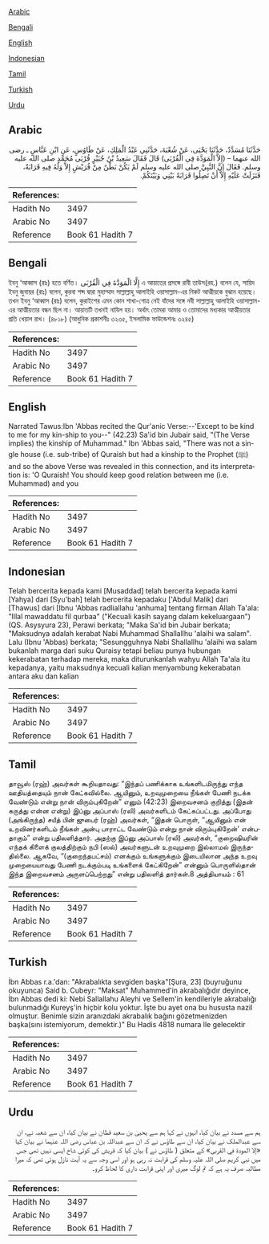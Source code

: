 [Arabic](#arabic)

[Bengali](#bengali)

[English](#english)

[Indonesian](#indonesian)

[Tamil](#tamil)

[Turkish](#turkish)

[Urdu](#urdu)

## Arabic


<div dir="rtl" lang="ar" style={{fontSize:'larger',backgroundColor:'#f8f9fa',padding:20}}>
حَدَّثَنَا مُسَدَّدٌ، حَدَّثَنَا يَحْيَى، عَنْ شُعْبَةَ، حَدَّثَنِي عَبْدُ الْمَلِكِ، عَنْ طَاوُسٍ، عَنِ ابْنِ عَبَّاسٍ ـ رضى الله عنهما – ‏(‏إِلاَّ الْمَوَدَّةَ فِي الْقُرْبَى‏)‏ قَالَ فَقَالَ سَعِيدُ بْنُ جُبَيْرٍ قُرْبَى مُحَمَّدٍ صلى الله عليه وسلم‏.‏ فَقَالَ إِنَّ النَّبِيَّ صلى الله عليه وسلم لَمْ يَكُنْ بَطْنٌ مِنْ قُرَيْشٍ إِلاَّ وَلَهُ فِيهِ قَرَابَةٌ، فَنَزَلَتْ عَلَيْهِ إِلاَّ أَنْ تَصِلُوا قَرَابَةً بَيْنِي وَبَيْنَكُمْ‏.‏
</div>
<div style={{backgroundColor:'#f8f9fa',padding:20, marginBottom: 10}}><table> <thead> <tr> <th>References:</th> <th></th> </tr> </thead> <tbody><tr><td>Hadith No</td><td>3497</td></tr><tr><td>Arabic No</td><td>3497</td></tr><tr><td>Reference</td><td>Book 61 Hadith 7</td></tr></tbody></table></div>

## Bengali


<div dir="ltr" lang="bn" style={{fontSize:'larger',backgroundColor:'#f8f9fa',padding:20}}>
ইবনু ‘আব্বাস (রাঃ) হতে বর্ণিত। إِلَّا الْمَوَدَّةَ فِي الْقُرْبَى এ আয়াতের প্রসঙ্গে রাবী তাউস(রহ.) বলেন যে, সায়িদ ইবনু জুবায়র (রাঃ) বলেন, কুরবা শব্দ দ্বারা মুহাম্মাদ সাল্লাল্লাহু আলাইহি ওয়াসাল্লাম-এর নিকট আত্মীয়কে বুঝান হয়েছে। তখন ইবনু ‘আব্বাস (রাঃ) বলেন, কুরাইশের এমন কোন শাখা-গোত্র নেই যাঁদের সঙ্গে নবী সাল্লাল্লাহু আলাইহি ওয়াসাল্লাম-এর আত্মীয়তার বন্ধন ছিল না। আয়াতটি তখনই নাযিল হয়। অর্থাৎ তোমরা আমার ও তোমাদের মধ্যকার আত্মীয়তার প্রতি খেয়াল রাখ। (৪৮১৮) (আধুনিক প্রকাশনীঃ ৩২৩৫, ইসলামিক ফাউন্ডেশনঃ ৩২৪৫)
</div>
<div style={{backgroundColor:'#f8f9fa',padding:20, marginBottom: 10}}><table> <thead> <tr> <th>References:</th> <th></th> </tr> </thead> <tbody><tr><td>Hadith No</td><td>3497</td></tr><tr><td>Arabic No</td><td>3497</td></tr><tr><td>Reference</td><td>Book 61 Hadith 7</td></tr></tbody></table></div>

## English


<div dir="ltr" lang="en" style={{fontSize:'larger',backgroundColor:'#f8f9fa',padding:20}}>
Narrated Tawus:Ibn 'Abbas recited the Qur'anic Verse:--'Except to be kind to me for my kin-ship to you--" (42.23) Sa'id bin Jubair said, "(The Verse implies) the kinship of Muhammad." Ibn 'Abbas said, "There was not a single house (i.e. sub-tribe) of Quraish but had a kinship to the Prophet (ﷺ) and so the above Verse was revealed in this connection, and its interpretation is: 'O Quraish! You should keep good relation between me (i.e. Muhammad) and you
</div>
<div style={{backgroundColor:'#f8f9fa',padding:20, marginBottom: 10}}><table> <thead> <tr> <th>References:</th> <th></th> </tr> </thead> <tbody><tr><td>Hadith No</td><td>3497</td></tr><tr><td>Arabic No</td><td>3497</td></tr><tr><td>Reference</td><td>Book 61 Hadith 7</td></tr></tbody></table></div>

## Indonesian


<div dir="ltr" lang="id" style={{fontSize:'larger',backgroundColor:'#f8f9fa',padding:20}}>
Telah bercerita kepada kami [Musaddad] telah bercerita kepada kami [Yahya] dari [Syu'bah] telah bercerita kepadaku ['Abdul Malik] dari [Thawus] dari [Ibnu 'Abbas radliallahu 'anhuma] tentang firman Allah Ta'ala: "Illal mawaddatu fil qurbaa" ("Kecuali kasih sayang dalam kekeluargaan") (QS. Asysyura 23), Perawi berkata; "Maka Sa'id bin Jubair berkata; "Maksudnya adalah kerabat Nabi Muhammad Shallallhu 'alaihi wa salam". Lalu (Ibnu 'Abbas) berkata; "Sesungguhnya Nabi Shallallhu 'alaihi wa salam bukanlah marga dari suku Quraisy tetapi beliau punya hubungan kekerabatan terhadap mereka, maka diturunkanlah wahyu Allah Ta'ala itu kepadanya, yaitu maksudnya kecuali kalian menyambung kekerabatan antara aku dan kalian
</div>
<div style={{backgroundColor:'#f8f9fa',padding:20, marginBottom: 10}}><table> <thead> <tr> <th>References:</th> <th></th> </tr> </thead> <tbody><tr><td>Hadith No</td><td>3497</td></tr><tr><td>Arabic No</td><td>3497</td></tr><tr><td>Reference</td><td>Book 61 Hadith 7</td></tr></tbody></table></div>

## Tamil


<div dir="ltr" lang="ta" style={{fontSize:'larger',backgroundColor:'#f8f9fa',padding:20}}>
தாவூஸ் (ரஹ்) அவர்கள் கூறியதாவது: “இந்தப் பணிக்காக உங்களிடமிருந்து எந்த ஊதியத்தையும் நான் கேட்கவில்லை. ஆயினும், உறவுமுறையை நீங்கள் பேணி நடக்க வேண்டும் என்று நான் விரும்புகிறேன்” எனும் (42:23) இறைவசனம் குறித்து (இதன் கருத்து என்ன என்று) இப்னு அப்பாஸ் (ரலி) அவர்களிடம் கேட்கப்பட்டது. அப்போது (அங்கிருந்த) சயீத் பின் ஜுபைர் (ரஹ்) அவர்கள், “இதன் பொருள், “ஆயினும் என் உறவினர்களிடம் நீங்கள் அன்பு பாராட்ட வேண்டும் என்று நான் விரும்புகிறேன்' என்பதாகும்” என்று பதிலளித்தார். அதற்கு இப்னு அப்பாஸ் (ரலி) அவர்கள், “குறைஷியரின் எந்தக் கிளைக் குலத்திற்கும் நபி (ஸல்) அவர்களுடன் உறவுமுறை இல்லாமல் இருந்ததில்லை. ஆகவே, “(குறைந்தபட்சம்) எனக்கும் உங்களுக்கும் இடையிலான அந்த உறவு முறையையாவது பேணி நடக்கும்படி உங்களைக் கேட்கிறேன்” என்னும் பொருளில்தான் இந்த இறைவசனம் அருளப்பெற்றது” என்று பதிலளித் தார்கள்.8 அத்தியாயம் : 61
</div>
<div style={{backgroundColor:'#f8f9fa',padding:20, marginBottom: 10}}><table> <thead> <tr> <th>References:</th> <th></th> </tr> </thead> <tbody><tr><td>Hadith No</td><td>3497</td></tr><tr><td>Arabic No</td><td>3497</td></tr><tr><td>Reference</td><td>Book 61 Hadith 7</td></tr></tbody></table></div>

## Turkish


<div dir="ltr" lang="tr" style={{fontSize:'larger',backgroundColor:'#f8f9fa',padding:20}}>
İbn Abbas r.a.'dan: "Akrabalıkta sevgiden başka"[Şura, 23] (buyruğunu okuyunca) Said b. Cubeyr: "Maksat" Muhammed'in akrabalığıdır deyince, İbn Abbas dedi ki: Nebi Sallallahu Aleyhi ve Sellem'in kendileriyle akrabalığı bulunmadığı Kureyş'in hiçbir kolu yoktur. İşte bu ayet ona bu hususta nazil olmuştur. Benimle sizin aranızdaki akrabalık bağını gözetmenizden başka(sını istemiyorum, demektir.)" Bu Hadis 4818 numara lle gelecektir
</div>
<div style={{backgroundColor:'#f8f9fa',padding:20, marginBottom: 10}}><table> <thead> <tr> <th>References:</th> <th></th> </tr> </thead> <tbody><tr><td>Hadith No</td><td>3497</td></tr><tr><td>Arabic No</td><td>3497</td></tr><tr><td>Reference</td><td>Book 61 Hadith 7</td></tr></tbody></table></div>

## Urdu


<div dir="rtl" lang="ur" style={{fontSize:'larger',backgroundColor:'#f8f9fa',padding:20}}>
ہم سے مسدد نے بیان کیا، انہوں نے کہا ہم سے یحییٰ بن سعید قطان نے بیان کیا، ان سے شعبہ نے، ان سے عبدالملک نے بیان کیا، ان سے طاؤس نے کہ ان سے عبداللہ بن عباس رضی اللہ عنہما نے بیان کیا «إلا المودة في القربى‏» کے متعلق ( طاؤس نے ) بیان کیا کہ قریش کی کوئی شاخ ایسی نہیں تھی جس میں نبی کریم صلی اللہ علیہ وسلم کی قرابت نہ رہی ہو اور اسی وجہ سے یہ آیت نازل ہوئی تھی کہ میرا مطالبہ صرف یہ ہے کہ تم لوگ میری اور اپنی قرابت داری کا لحاظ کرو۔
</div>
<div style={{backgroundColor:'#f8f9fa',padding:20, marginBottom: 10}}><table> <thead> <tr> <th>References:</th> <th></th> </tr> </thead> <tbody><tr><td>Hadith No</td><td>3497</td></tr><tr><td>Arabic No</td><td>3497</td></tr><tr><td>Reference</td><td>Book 61 Hadith 7</td></tr></tbody></table></div>